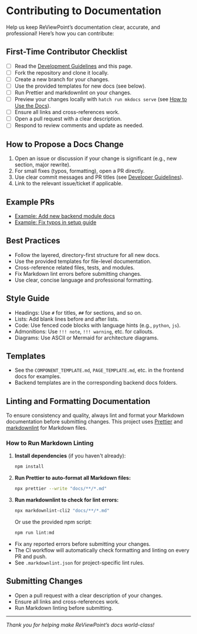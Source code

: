 # Contributing to Documentation

Help us keep ReViewPoint’s documentation clear, accurate, and professional! Here’s how you can contribute:

## First-Time Contributor Checklist

- [ ] Read the [Development Guidelines](dev-guidelines.md) and this page.
- [ ] Fork the repository and clone it locally.
- [ ] Create a new branch for your changes.
- [ ] Use the provided templates for new docs (see below).
- [ ] Run Prettier and markdownlint on your changes.
- [ ] Preview your changes locally with `hatch run mkdocs serve` (see [How to Use the Docs](how-to-use-docs.md)).
- [ ] Ensure all links and cross-references work.
- [ ] Open a pull request with a clear description.
- [ ] Respond to review comments and update as needed.

## How to Propose a Docs Change

1. Open an issue or discussion if your change is significant (e.g., new section, major rewrite).
2. For small fixes (typos, formatting), open a PR directly.
3. Use clear commit messages and PR titles (see [Developer Guidelines](dev-guidelines.md)).
4. Link to the relevant issue/ticket if applicable.

## Example PRs

- [Example: Add new backend module docs](https://github.com/filip-herceg/ReViewPoint/pull/1)
- [Example: Fix typos in setup guide](https://github.com/filip-herceg/ReViewPoint/pull/2)

## Best Practices

- Follow the layered, directory-first structure for all new docs.
- Use the provided templates for file-level documentation.
- Cross-reference related files, tests, and modules.
- Fix Markdown lint errors before submitting changes.
- Use clear, concise language and professional formatting.

## Style Guide

- Headings: Use `#` for titles, `##` for sections, and so on.
- Lists: Add blank lines before and after lists.
- Code: Use fenced code blocks with language hints (e.g., `python`, `js`).
- Admonitions: Use `!!! note`, `!!! warning`, etc. for callouts.
- Diagrams: Use ASCII or Mermaid for architecture diagrams.

## Templates

- See the `COMPONENT_TEMPLATE.md`, `PAGE_TEMPLATE.md`, etc. in the frontend docs for examples.
- Backend templates are in the corresponding backend docs folders.

## Linting and Formatting Documentation

To ensure consistency and quality, always lint and format your Markdown documentation before submitting changes. This project uses [Prettier](https://prettier.io/) and [markdownlint](https://github.com/DavidAnson/markdownlint) for Markdown files.

### How to Run Markdown Linting

1. **Install dependencies** (if you haven't already):

   ```bash
   npm install
   ```

2. **Run Prettier to auto-format all Markdown files:**

   ```bash
   npx prettier --write "docs/**/*.md"
   ```

3. **Run markdownlint to check for lint errors:**

   ```bash
   npx markdownlint-cli2 "docs/**/*.md"
   ```

   Or use the provided npm script:

   ```bash
   npm run lint:md
   ```

- Fix any reported errors before submitting your changes.
- The CI workflow will automatically check formatting and linting on every PR and push.
- See `.markdownlint.json` for project-specific lint rules.

## Submitting Changes

- Open a pull request with a clear description of your changes.
- Ensure all links and cross-references work.
- Run Markdown linting before submitting.

---

_Thank you for helping make ReViewPoint’s docs world-class!_
